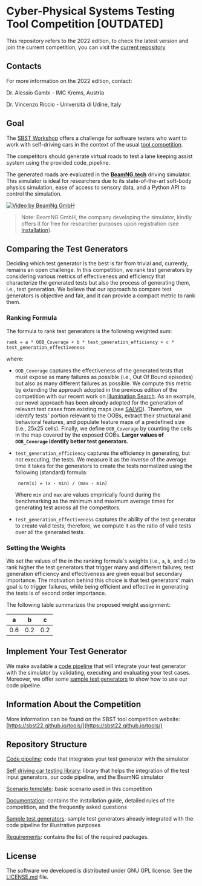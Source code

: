 # Cyber-Physical Systems Testing Tool Competition [OUTDATED] #

This repository refers to the 2022 edition, to check the latest version and join the current competition, you can visit the [current repository](https://github.com/sbft-cps-tool-competition/cps-tool-competition.git)

## Contacts ##

For more information on the 2022 edition, contact:

Dr. Alessio Gambi  - IMC Krems, Austria

Dr. Vincenzo Riccio  - Università  di Udine, Italy

## Goal ##


The [SBST Workshop](https://sbst22.github.io/) offers a challenge for software testers who want to work with self-driving cars in the context of the usual [tool competition](https://sbst22.github.io/tools/).


The competitors should generate virtual roads to test a lane keeping assist system using the provided code_pipeline.

The generated roads are evaluated in the [**BeamNG.tech**](https://www.beamng.tech/) driving simulator.
This simulator is ideal for researchers due to its state-of-the-art soft-body physics simulation, ease of access to sensory data, and a Python API to control the simulation.

[![Video by BeamNg GmbH](https://github.com/BeamNG/BeamNGpy/raw/master/media/steering.gif)](https://github.com/BeamNG/BeamNGpy/raw/master/media/steering.gif)

>Note: BeamNG GmbH, the company developing the simulator, kindly offers it for free for researcher purposes upon registration (see [Installation](documentation/INSTALL.md)).

## Comparing the Test Generators ##

Deciding which test generator is the best is far from trivial and, currently, remains an open challenge. In this competition, we rank test generators by considering various metrics of effectiveness and efficiency that characterize the generated tests but also the process of generating them, i.e., test generation. We believe that our approach to compare test generators is objective and fair, and it can provide a compact metric to rank them.

### Ranking Formula

The formula to rank test generators is the following weighted sum:

```
rank = a * OOB_Coverage + b * test_generation_efficiency + c *  test_generation_effectiveness
```

where:

- `OOB_Coverage` captures the effectiveness of the generated tests that must expose as many failures as possible (i.e., Out Of Bound episodes) but also as many different failures as possible. We compute this metric by extending the approach adopted in the previous edition of the competition with our recent work on [Illumination Search](https://dl.acm.org/doi/10.1145/3460319.3464811). As an example, our novel approach has been already adopted for the generation of relevant test cases from existing maps (see [SALVO](https://ieeexplore.ieee.org/document/9564107)). Therefore, we identify tests' portion relevant to the OOBs, extract their structural and behavioral features, and populate feature maps of a predefined size (i.e., 25x25 cells). Finally, we define `OOB_Coverage` by counting the cells in the map covered by the exposed OOBs. **Larger values of `OOB_Coverage` identify better test generators.**

- `test_generation_efficiency` captures the efficiency in generating, but not executing, the tests. We measure it as the inverse of the average time it takes for the generators to create the tests normalized using the following (standard) formula: 

    ``` norm(x) = (x - min) / (max - min)```

    Where `min` and `max` are values empirically found during the benchmarking as the minimum and maximum average times for generating test across all the competitors.

- `test_generation_effectiveness` captures the ability of the test generator to create valid tests; therefore, we compute it as the ratio of valid tests over all the generated tests.


### Setting the Weights

We set the values of the in the ranking formula's weights (i.e., `a`, `b`, and `c`) to rank higher the test generators that trigger many and different failures; test generation efficiency and effectiveness are given equal but secondary importance. The motivation behind this choice is that test generators' main goal is to trigger failures, while being efficient and effective in generating the tests is of second order importance.

The following table summarizes the proposed weight assignment:

| a | b | c |
|---|---|---|
|0.6|0.2|0.2|



## Implement Your Test Generator ##
We make available a [code pipeline](code_pipeline) that will integrate your test generator with the simulator by validating, executing and evaluating your test cases. Moreover, we offer some [sample test generators](sample_test_generators/README.md) to show how to use our code pipeline.

## Information About the Competition ##
More information can be found on the SBST tool competition website: [https://sbst22.github.io/tools/](https://sbst22.github.io/tools/)

## Repository Structure ##
[Code pipeline](code_pipeline): code that integrates your test generator with the simulator

[Self driving car testing library](self_driving): library that helps the integration of the test input generators, our code pipeline, and the BeamNG simulator

[Scenario template](levels_template/tig): basic scenario used in this competition

[Documentation](documentation/README.md): contains the installation guide, detailed rules of the competition, and the frequently asked questions

[Sample test generators](sample_test_generators/README.md): sample test generators already integrated with the code pipeline for illustrative purposes 

[Requirements](requirements.txt): contains the list of the required packages.


## License ##
The software we developed is distributed under GNU GPL license. See the [LICENSE.md](LICENSE.md) file.
